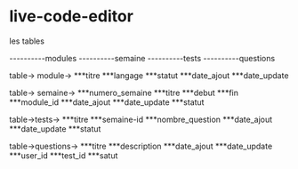 # live-code-editor
les tables

----------modules
----------semaine
----------tests
----------questions






table-> module->
***titre
***langage
***statut
***date_ajout
***date_update



table-> semaine->
***numero_semaine
***titre
***debut
***fin
***module_id
***date_ajout
***date_update
***statut



table->tests->
***titre
***semaine-id
***nombre_question
***date_ajout
***date_update
***statut



table->questions->
***titre
***description
***date_ajout
***date_update
***user_id
***test_id
***satut




